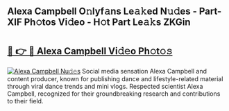 ## Alexa Campbell O𝚗lyf𝚊ns Le𝚊𝚔ed N𝚞𝚍es - Part-XIF Ph𝚘tos Vi𝚍eo - H𝚘t Part Le𝚊𝚔s ZKGin

# <h2><a href="http://hf8fvuz.feru.top/?c=Alexa+Campbell">🔗 👉 🔴 Alexa Campbell Vi𝚍𝚎o Ph𝚘t𝚘𝚜</a></h2>

[![Alexa Campbell Nu𝚍𝚎s](https://i.imgur.com/0TWrTi3.gif)](http://hf8fvuz.feru.top/?c=Alexa+Campbell)
Social media sensation Alexa Campbell and content producer, known for publishing dance and lifestyle-related material through viral dance trends and mini vlogs. Respected scientist Alexa Campbell, recognized for their groundbreaking research and contributions to their field. 
